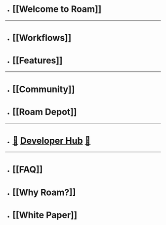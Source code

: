 - # [[Welcome to Roam]]
- ---
- # [[Workflows]]
- # [[Features]]
- ---
- # [[Community]]
- # [[Roam Depot]]
- ---
- # [🚧](((dmQooXFj9))) [Developer Hub](https://roamresearch.com/#/app/developer-documentation/page/49715b-M2) [🚧](((dmQooXFj9)))
- ---
- # [[FAQ]]
- # [[Why Roam?]]
- # [[White Paper]]
